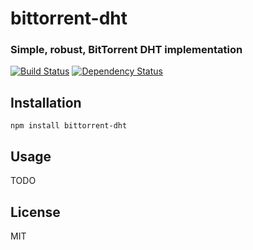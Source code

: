# bittorrent-dht
### Simple, robust, BitTorrent DHT implementation

[![Build Status](https://travis-ci.org/feross/bittorrent-dht.png?branch=master)](https://travis-ci.org/feross/bittorrent-dht)
[![Dependency Status](https://david-dm.org/feross/bittorrent-dht.png)](https://david-dm.org/feross/bittorrent-dht)

## Installation

`npm install bittorrent-dht`

## Usage

TODO

## License

MIT